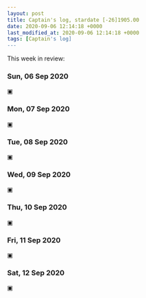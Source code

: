 ```yaml
---
layout: post
title: Captain's log, stardate [-26]1905.00
date: 2020-09-06 12:14:18 +0000
last_modified_at: 2020-09-06 12:14:18 +0000
tags: [Captain's log]
---
```


This week in review:

<!-- more -->

### Sun, 06 Sep 2020
▣

### Mon, 07 Sep 2020
▣

### Tue, 08 Sep 2020
▣

### Wed, 09 Sep 2020
▣

### Thu, 10 Sep 2020
▣

### Fri, 11 Sep 2020
▣

### Sat, 12 Sep 2020
▣
